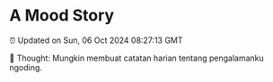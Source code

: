 # A Mood Story

⏰ Updated on Sun, 06 Oct 2024 08:27:13 GMT

💭 Thought: Mungkin membuat catatan harian tentang pengalamanku ngoding.

